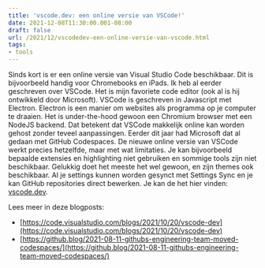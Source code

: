```yaml
---
title: 'vscode.dev: een online versie van VSCode!'
date: 2021-12-08T11:30:00.001-08:00
draft: false
url: /2021/12/vscodedev-een-online-versie-van-vscode.html
tags: 
- tools
---
```


Sinds kort is er een online versie van Visual Studio Code beschikbaar. Dit is bijvoorbeeld handig voor Chromebooks en iPads. Ik heb al eerder geschreven over VSCode. Het is mijn favoriete code editor (ook al is hij ontwikkeld door Microsoft). VSCode is geschreven in Javascript met Electron. Electron is een manier om websites als programma op je computer te draaien. Het is under-the-hood gewoon een Chromium browser met een NodeJS backend. Dat betekent dat VSCode makkelijk online kan worden gehost zonder teveel aanpassingen. Eerder dit jaar had Microsoft dat al gedaan met GitHub Codespaces. De nieuwe online versie van VSCode werkt precies hetzelfde, maar met wat limitaties. Je kan bijvoorbeeld bepaalde extensies en highlighting niet gebruiken en sommige tools zijn niet beschikbaar. Gelukkig doet het meeste het wel gewoon, en zijn themes ook beschikbaar. Al je settings kunnen worden gesynct met Settings Sync en je kan GitHub repositories direct bewerken. Je kan de het hier vinden: [vscode.dev](https://vscode.dev).

Lees meer in deze blogposts:

*   [https://code.visualstudio.com/blogs/2021/10/20/vscode-dev](https://code.visualstudio.com/blogs/2021/10/20/vscode-dev)
*   [https://github.blog/2021-08-11-githubs-engineering-team-moved-codespaces/](https://github.blog/2021-08-11-githubs-engineering-team-moved-codespaces/)
